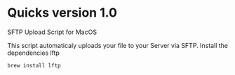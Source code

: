 # Quicks version 1.0
SFTP Upload Script for MacOS

This script automaticaly uploads your file to your Server via SFTP.
Install the dependencies
lftp
```
brew install lftp
```

